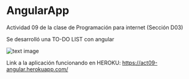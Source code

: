 # AngularApp

Actividad 09 de la clase de Programación para internet (Sección D03)

Se desarrolló una TO-DO LIST con angular

![text image](https://angular.io/assets/images/logos/angular/shield-large.svg)

Link a la aplicación funcionando en HEROKU:
https://act09-angular.herokuapp.com/